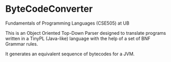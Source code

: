 ByteCodeConverter
=================

Fundamentals of Programming Languages (CSE505) at UB

This is an Object Oriented Top-Down Parser designed to translate programs written in a TinyPL (Java-like) language with the help of a set of BNF Grammar rules. 

It generates an equivalent sequence of bytecodes for a JVM.
